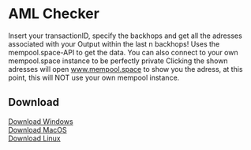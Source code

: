 # AML Checker

Insert your transactionID, specify the backhops and get all the adresses associated with your Output within the last n backhops! Uses the mempool.space-API to get the data.
You can also connect to your own mempool.space instance to be perfectly private
Clicking the shown adresses will open www.mempool.space to show you the adress, at this point, this will NOT use your own mempool instance.

## Download

<a href="https://mega.nz/file/TUQCCRLQ#trjuN5OsI4gT4g8na6SpuFzeixeHCkoChux9CLLCsf8" target="_blank">Download Windows</a><br>
<a href="https://mega.nz/file/6QI13QQS#Hrke6hDwFg9NHQZBza5UfXrEpuoeNJYzJlCqfdm1iL4" target="_blank">Download MacOS</a><br>
<a href="https://mega.nz/file/TN4FEKrA#vaaOO7LNR1Da38wf7lYBaASBZH3Qraap5y-_rfoDOyw" target="_blank">Download Linux</a>
